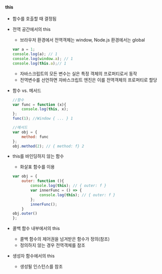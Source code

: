 #### this
- 함수를 호출할 때 결정됨
- 전역 공간에서의 this
	- 브라우저 환경에서 전역객체는 window, Node.js 환경에서는 global
	```javascript
	var a = 1;
	console.log(a); // 1
	console.log(window.a); // 1
	console.log(this.a);// 1
	```
	- 자바스크립트의 모든 변수는 실은 특정 객체의 프로퍼티로서 동작
	- 전역변수를 선언하면 자바스크립트 엔진은 이를 전역객체의 프로퍼티로 할당
- 함수 vs. 메서드 
	```javascript
	//함수
	var func = function (x){
		console.log(this, x);
	};
	func(1); //Window { ... } 1

	//메서드
	var obj = {
		method: func
	};
	obj.method(2); // { method: f} 2
	```

- this를 바인딩하지 않는 함수
	- 화살표 함수를 이용
	```javascript
	var obj = {
		outer: function (){
			console.log(this); // { outer: f }
			var innerFunc = () => {
				console.log(this); // { outer: f }
			};
			innerFunc();
		}
	obj.outer()
	};
	```
- 콜백 함수 내부에서의 this
	- 콜백 함수의 제어권을 넘겨받은 함수가 정의(참조)
	- 정의하지 않는 경우 전역객체를 참조
- 생성자 함수에서의 this
	- 생성될 인스턴스를 참조
